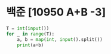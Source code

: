 # 백준 [10950 A+B -3]
```python
T = int(input())
for _ in range(T):
    a, b = map(int, input().split())
    print(a+b)
```

